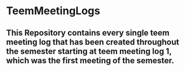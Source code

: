 # TeemMeetingLogs
## This Repository contains every single teem meeting log that has been created throughout the semester starting at teem meeting log 1, which was the first meeting of the semester.
